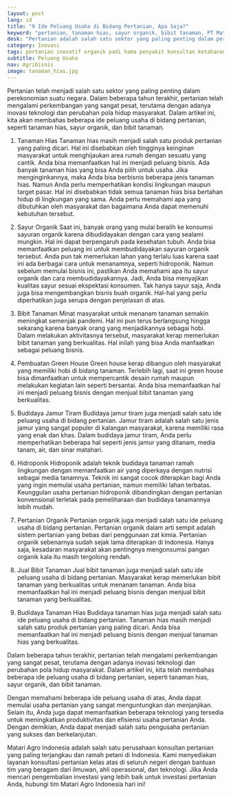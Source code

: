 ```yaml
---
layout: post
lang: id
title: "9 Ide Peluang Usaha di Bidang Pertanian, Apa Saja?"
keyword: "pertanian, tanaman hias, sayur organik, bibit tanaman, PT Matari Agro Indonesia"
desk: "Pertanian adalah salah satu sektor yang paling penting dalam perekonomian suatu negara"
category: Inovasi
tags: pertanian inovatif organik padi hama penyakit konsultan ketahanan pangan
subtitle: Peluang Usaha
nav: Agribisnis
image: tanaman_hias.jpg
---
```



Pertanian telah menjadi salah satu sektor yang paling penting dalam perekonomian suatu negara. Dalam beberapa tahun terakhir, pertanian telah mengalami perkembangan yang sangat pesat, terutama dengan adanya inovasi teknologi dan perubahan pola hidup masyarakat. Dalam artikel ini, kita akan membahas beberapa ide peluang usaha di bidang pertanian, seperti tanaman hias, sayur organik, dan bibit tanaman.

1. Tanaman Hias
Tanaman hias masih menjadi salah satu produk pertanian yang paling dicari. Hal ini disebabkan oleh tingginya keinginan masyarakat untuk menghijaukan area rumah dengan sesuatu yang cantik. Anda bisa memanfaatkan hal ini menjadi peluang bisnis. Ada banyak tanaman hias yang bisa Anda pilih untuk usaha. Jika menginginkannya, maka Anda bisa berbisnis beberapa jenis tanaman hias.
Namun Anda perlu memperhatikan kondisi lingkungan maupun target pasar. Hal ini disebabkan tidak semua tanaman hias bisa bertahan hidup di lingkungan yang sama. Anda perlu memahami apa yang dibutuhkan oleh masyarakat dan bagaimana Anda dapat memenuhi kebutuhan tersebut.

2. Sayur Organik
Saat ini, banyak orang yang mulai beralih ke konsumsi sayuran organik karena dibudidayakan dengan cara yang sealami mungkin. Hal ini dapat berpengaruh pada kesehatan tubuh. Anda bisa memanfaatkan peluang ini untuk membudidayakan sayuran organik tersebut. Anda pun tak memerlukan lahan yang terlalu luas karena saat ini ada berbagai cara untuk menanamnya, seperti hidroponik.
Namun sebelum memulai bisnis ini, pastikan Anda memahami apa itu sayur organik dan cara membudidayakannya. Jadi, Anda bisa menyajikan kualitas sayur sesuai ekspektasi konsumen. Tak hanya sayur saja, Anda juga bisa mengembangkan bisnis buah organik. Hal-hal yang perlu diperhatikan juga serupa dengan penjelasan di atas.

3. Bibit Tanaman
Minat masyarakat untuk menanam tanaman semakin meningkat semenjak pandemi. Hal ini pun terus berlangsung hingga sekarang karena banyak orang yang menjadikannya sebagai hobi. Dalam melakukan aktivitasnya tersebut, masyarakat kerap memerlukan bibit tanaman yang berkualitas. Hal inilah yang bisa Anda manfaatkan sebagai peluang bisnis.

4. Pembuatan Green House
Green house kerap dibangun oleh masyarakat yang memiliki hobi di bidang tanaman. Terlebih lagi, saat ini green house bisa dimanfaatkan untuk mempercantik desain rumah maupun melakukan kegiatan lain seperti bersantai. Anda bisa memanfaatkan hal ini menjadi peluang bisnis dengan menjual bibit tanaman yang berkualitas.

5. Budidaya Jamur Tiram
Budidaya jamur tiram juga menjadi salah satu ide peluang usaha di bidang pertanian. Jamur tiram adalah salah satu jenis jamur yang sangat populer di kalangan masyarakat, karena memiliki rasa yang enak dan khas. Dalam budidaya jamur tiram, Anda perlu memperhatikan beberapa hal seperti jenis jamur yang ditanam, media tanam, air, dan sinar matahari.

6. Hidroponik
Hidroponik adalah teknik budidaya tanaman ramah lingkungan dengan memanfaatkan air yang diperkaya dengan nutrisi sebagai media tanamnya. Teknik ini sangat cocok diterapkan bagi Anda yang ingin memulai usaha pertanian, namun memiliki lahan terbatas. Keunggulan usaha pertanian hidroponik dibandingkan dengan pertanian konvensional terletak pada pemeliharaan dan budidaya tanamannya lebih mudah.

7. Pertanian Organik
Pertanian organik juga menjadi salah satu ide peluang usaha di bidang pertanian. Pertanian organik dalam arti sempit adalah sistem pertanian yang bebas dari penggunaan zat kimia. Pertanian organik sebenarnya sudah sejak lama diterapkan di Indonesia. Hanya saja, kesadaran masyarakat akan pentingnya mengonsumsi pangan organik kala itu masih tergolong rendah.

8. Jual Bibit Tanaman
Jual bibit tanaman juga menjadi salah satu ide peluang usaha di bidang pertanian. Masyarakat kerap memerlukan bibit tanaman yang berkualitas untuk menanam tanaman. Anda bisa memanfaatkan hal ini menjadi peluang bisnis dengan menjual bibit tanaman yang berkualitas.

9. Budidaya Tanaman Hias
Budidaya tanaman hias juga menjadi salah satu ide peluang usaha di bidang pertanian. Tanaman hias masih menjadi salah satu produk pertanian yang paling dicari. Anda bisa memanfaatkan hal ini menjadi peluang bisnis dengan menjual tanaman hias yang berkualitas.

Dalam beberapa tahun terakhir, pertanian telah mengalami perkembangan yang sangat pesat, terutama dengan adanya inovasi teknologi dan perubahan pola hidup masyarakat. Dalam artikel ini, kita telah membahas beberapa ide peluang usaha di bidang pertanian, seperti tanaman hias, sayur organik, dan bibit tanaman.

Dengan memahami beberapa ide peluang usaha di atas, Anda dapat memulai usaha pertanian yang sangat menguntungkan dan menjanjikan. Selain itu, Anda juga dapat memanfaatkan beberapa teknologi yang tersedia untuk meningkatkan produktivitas dan efisiensi usaha pertanian Anda. Dengan demikian, Anda dapat menjadi salah satu pengusaha pertanian yang sukses dan berkelanjutan.

Matari Agro Indonesia adalah salah satu perusahaan konsultan pertanian yang paling terjangkau dan ramah petani di Indonesia. Kami menyediakan layanan konsultasi pertanian kelas atas di seluruh negeri dengan bantuan tim yang beragam dari ilmuwan, ahli operasional, dan teknologi. Jika Anda mencari pengembalian investasi yang lebih baik untuk investasi pertanian Anda, hubungi tim Matari Agro Indonesia hari ini!

